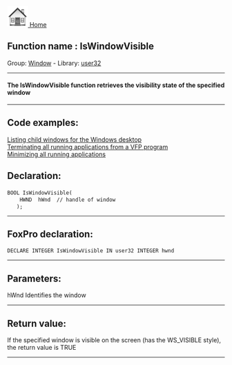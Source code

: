 [<img src="../../images/home.png"> Home ](https://github.com/VFPX/Win32API)  

## Function name : IsWindowVisible
Group: [Window](../../functions_group.md#Window)  -  Library: [user32](../../../libraries.md#user32)  
***  


#### The IsWindowVisible function retrieves the visibility state of the specified window
***  


## Code examples:
[Listing child windows for the Windows desktop](../../samples/sample_027.md)  
[Terminating all running applications from a VFP program](../../samples/sample_243.md)  
[Minimizing all running applications](../../samples/sample_244.md)  

## Declaration:
```foxpro  
BOOL IsWindowVisible(
    HWND  hWnd 	// handle of window
   );  
```  
***  


## FoxPro declaration:
```foxpro  
DECLARE INTEGER IsWindowVisible IN user32 INTEGER hwnd  
```  
***  


## Parameters:
hWnd
Identifies the window  
***  


## Return value:
If the specified window is visible on the screen (has the WS_VISIBLE style), the return value is TRUE  
***  

